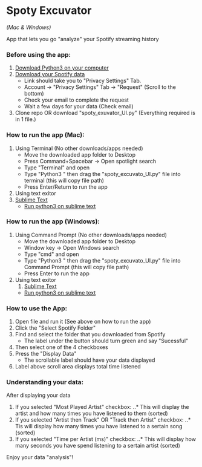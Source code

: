 # Spoty Excuvator

*(Mac & Windows)*

App that lets you go "analyze" your Spotify streaming history


### Before using the app:
1. [Download Python3 on your computer](https://www.python.org/downloads/)
2. [Download your Spotify data](https://www.spotify.com/us/account/privacy/)
    * Link should take you to "Privacy Settings" Tab.
    * Account -> "Privacy Settings" Tab -> "Request" (Scroll to the bottom)
    * Check your email to complete the request
   * Wait a few days for your data (Check email)
3. Clone repo OR download "spoty_exuvator_UI.py" (Everything required is in 1 file.)


### How to run the app (Mac):
1. Using Terminal (No other downloads/apps needed)
    * Move the downloaded app folder to Desktop
    * Press Command+Spacebar -> Open spotlight search
    * Type "Terminal" and open
    * Type "Python3 " then drag the "spoty_excuvato_UI.py" file into terminal (this will copy file path)
    * Press Enter/Return to run the app
2. Using text exitor
  1. [Sublime Text](https://www.sublimetext.com/download)
      * [Run python3 on sublime text](https://medium.com/@hariyanto.tan95/set-up-sublime-text-3-to-use-python-3-c845b742c720)


### How to run the app (Windows):
1. Using Command Prompt (No other downloads/apps needed)
    * Move the downloaded app folder to Desktop
    * Window key -> Open Windows search
    * Type "cmd" and open
    * Type "Python3 " then drag the "spoty_excuvato_UI.py" file into Command Prompt (this will copy file path)
    * Press Enter to run the app
2. Using text exitor
    1. [Sublime Text](https://www.sublimetext.com/download)
      * [Run python3 on sublime text](https://medium.com/@hariyanto.tan95/set-up-sublime-text-3-to-use-python-3-c845b742c720)


### How to use the App:
1. Open file and run it (See above on how to run the app)
2. Click the "Select Spotify Folder"
3. Find and select the folder that you downloaded from Spotify
    * The label under the button should turn green and say "Sucessful"
4. Then select one of the 4 checkboxes
5. Press the "Display Data"
    * The scrollable label should have your data displayed
6. Label above scroll area displays total time listened


### Understanding your data:
After displaying your data
1. If you selected "Most Played Artist" checkbox:
..* This will display the artist and how many times you have listened to them (sorted)
2. If you selected "Artist then Track" OR "Track then Artist" checkbox:
..* Tis will display how many times you have listened to a sertain song (sorted)
3. If you selected "Time per Artist (ms)" checkbox:
..* This will display how many seconds you have spend listening to a sertain artist (sorted)


Enjoy your data "analysis"!
